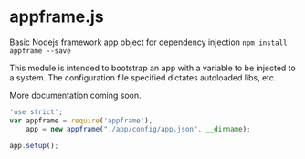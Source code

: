 # appframe.js
Basic Nodejs framework app object for dependency injection
`npm install appframe --save`

This module is intended to bootstrap an app with a variable to be injected to a system. The configuration file specified dictates autoloaded libs, etc.

More documentation coming soon.
```javascript
'use strict';
var appframe = require('appframe'),
	app = new appframe("./app/config/app.json", __dirname);

app.setup();
```
